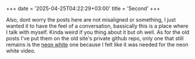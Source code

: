 +++
date = '2025-04-25T04:22:29+03:00'
title = 'Second'
+++

Also, dont worry the posts here are not misaligned or something, I just wanted it to have the feel of a conversation, bassically this is a place where I talk with myself. Kinda weird if you thing about it but oh well. As for the old posts I've put them on the old site's private github repo, only one that still remains is the [neon white](/neon-white) one because I felt like it was needed for the neon white video.